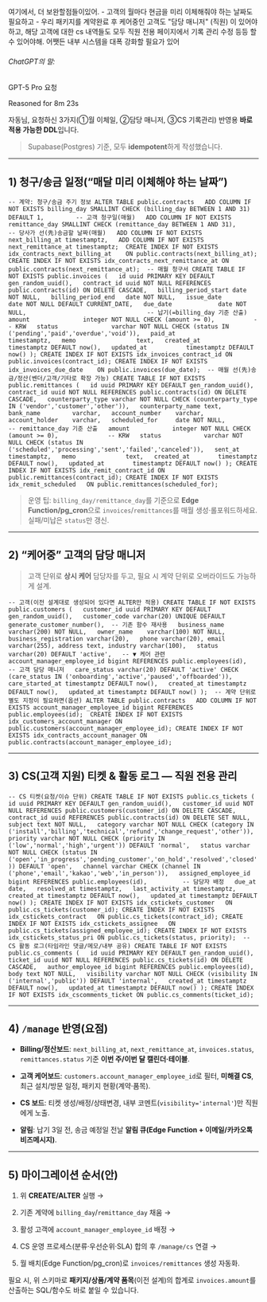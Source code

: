여기에서, 더 보완할점들이있어. - 고객의 월마다 현금을 미리 이체해줘야 하는 날짜도 필요하고 - 우리 패키지를 계약완료 후 케어중인 고객도 "담당 매니저" (직원) 이 있어야하고, 해당 고객에 대한 cs 내역들도 모두 직원 전용 페이지에서 기록 관리 수정 등등 할 수 있어야해. 어쨋든 내부 시스템을 대폭 강화할 필요가 있어

###### ChatGPT의 말:

GPT-5 Pro 요청

Reasoned for 8m 23s

자동님, 요청하신 3가지(①월 이체일, ②담당 매니저, ③CS 기록관리) 반영용 **바로 적용 가능한 DDL**입니다.

> Supabase(Postgres) 기준, 모두 **idempotent**하게 작성했습니다.

---

## 1) 청구/송금 일정(“매달 미리 이체해야 하는 날짜”)

`-- 계약: 청구/송금 주기 정보 ALTER TABLE public.contracts   ADD COLUMN IF NOT EXISTS billing_day SMALLINT CHECK (billing_day BETWEEN 1 AND 31) DEFAULT 1,         -- 고객 청구일(매월)   ADD COLUMN IF NOT EXISTS remittance_day SMALLINT CHECK (remittance_day BETWEEN 1 AND 31),              -- 당사가 선(先)송금할 날짜(매월)   ADD COLUMN IF NOT EXISTS next_billing_at timestamptz,   ADD COLUMN IF NOT EXISTS next_remittance_at timestamptz;  CREATE INDEX IF NOT EXISTS idx_contracts_next_billing_at    ON public.contracts(next_billing_at); CREATE INDEX IF NOT EXISTS idx_contracts_next_remittance_at ON public.contracts(next_remittance_at);  -- 매월 청구서 CREATE TABLE IF NOT EXISTS public.invoices (   id uuid PRIMARY KEY DEFAULT gen_random_uuid(),   contract_id uuid NOT NULL REFERENCES public.contracts(id) ON DELETE CASCADE,   billing_period_start date NOT NULL,   billing_period_end   date NOT NULL,   issue_date           date NOT NULL DEFAULT CURRENT_DATE,   due_date             date NOT NULL,                                  -- 납기(=billing_day 기준 산출)   amount               integer NOT NULL CHECK (amount >= 0),           -- KRW   status               varchar NOT NULL CHECK (status IN ('pending','paid','overdue','void')),   paid_at              timestamptz,   memo                 text,   created_at           timestamptz DEFAULT now(),   updated_at           timestamptz DEFAULT now() ); CREATE INDEX IF NOT EXISTS idx_invoices_contract_id ON public.invoices(contract_id); CREATE INDEX IF NOT EXISTS idx_invoices_due_date    ON public.invoices(due_date);  -- 매월 선(先)송금/정산(벤더/고객/기타로 확장 가능) CREATE TABLE IF NOT EXISTS public.remittances (   id uuid PRIMARY KEY DEFAULT gen_random_uuid(),   contract_id uuid NOT NULL REFERENCES public.contracts(id) ON DELETE CASCADE,   counterparty_type varchar NOT NULL CHECK (counterparty_type IN ('vendor','customer','other')),   counterparty_name text,   bank_name         varchar,   account_number    varchar,   account_holder    varchar,   scheduled_for     date NOT NULL,                                     -- remittance_day 기준 산출   amount            integer NOT NULL CHECK (amount >= 0),              -- KRW   status            varchar NOT NULL CHECK (status IN ('scheduled','processing','sent','failed','canceled')),   sent_at           timestamptz,   memo              text,   created_at        timestamptz DEFAULT now(),   updated_at        timestamptz DEFAULT now() ); CREATE INDEX IF NOT EXISTS idx_remit_contract_id ON public.remittances(contract_id); CREATE INDEX IF NOT EXISTS idx_remit_scheduled   ON public.remittances(scheduled_for);`

> 운영 팁: `billing_day/remittance_day`를 기준으로 **Edge Function/pg_cron**으로 `invoices`/`remittances`를 매월 생성·롤포워드하세요. 실패/미납은 `status`만 갱신.

---

## 2) “케어중” 고객의 **담당 매니저**

> 고객 단위로 **상시 케어** 담당자를 두고, 필요 시 계약 단위로 오버라이드도 가능하게 설계.

`-- 고객(이전 설계대로 생성되어 있다면 ALTER만 적용) CREATE TABLE IF NOT EXISTS public.customers (   customer_id uuid PRIMARY KEY DEFAULT gen_random_uuid(),   customer_code varchar(20) UNIQUE DEFAULT generate_customer_number(),  -- 기존 함수 재사용   business_name varchar(200) NOT NULL,   owner_name    varchar(100) NOT NULL,   business_registration varchar(20),   phone varchar(20), email varchar(255), address text, industry varchar(100),   status varchar(20) DEFAULT 'active',   -- ▼ 케어 관련   account_manager_employee_id bigint REFERENCES public.employees(id),   -- 고객 담당 매니저   care_status varchar(20) DEFAULT 'active' CHECK (care_status IN ('onboarding','active','paused','offboarded')),   care_started_at timestamptz DEFAULT now(),   created_at timestamptz DEFAULT now(),   updated_at timestamptz DEFAULT now() );  -- 계약 단위로 별도 지정이 필요하면(옵션) ALTER TABLE public.contracts   ADD COLUMN IF NOT EXISTS account_manager_employee_id bigint REFERENCES public.employees(id);  CREATE INDEX IF NOT EXISTS idx_customers_account_manager ON public.customers(account_manager_employee_id); CREATE INDEX IF NOT EXISTS idx_contracts_account_manager ON public.contracts(account_manager_employee_id);`

---

## 3) **CS(고객 지원) 티켓 & 활동 로그** — 직원 전용 관리

`-- CS 티켓(요청/이슈 단위) CREATE TABLE IF NOT EXISTS public.cs_tickets (   id uuid PRIMARY KEY DEFAULT gen_random_uuid(),   customer_id uuid NOT NULL REFERENCES public.customers(customer_id) ON DELETE CASCADE,   contract_id uuid REFERENCES public.contracts(id) ON DELETE SET NULL,   subject text NOT NULL,   category varchar NOT NULL CHECK (category IN ('install','billing','technical','refund','change_request','other')),   priority varchar NOT NULL CHECK (priority IN ('low','normal','high','urgent')) DEFAULT 'normal',   status varchar NOT NULL CHECK (status IN ('open','in_progress','pending_customer','on_hold','resolved','closed')) DEFAULT 'open',   channel varchar CHECK (channel IN ('phone','email','kakao','web','in_person')),   assigned_employee_id bigint REFERENCES public.employees(id),          -- 담당자 배정   due_at date,   resolved_at timestamptz,   last_activity_at timestamptz,   created_at timestamptz DEFAULT now(),   updated_at timestamptz DEFAULT now() ); CREATE INDEX IF NOT EXISTS idx_cstickets_customer   ON public.cs_tickets(customer_id); CREATE INDEX IF NOT EXISTS idx_cstickets_contract   ON public.cs_tickets(contract_id); CREATE INDEX IF NOT EXISTS idx_cstickets_assignee   ON public.cs_tickets(assigned_employee_id); CREATE INDEX IF NOT EXISTS idx_cstickets_status_pri ON public.cs_tickets(status, priority);  -- CS 활동 로그(타임라인 댓글/메모/내부 공유) CREATE TABLE IF NOT EXISTS public.cs_comments (   id uuid PRIMARY KEY DEFAULT gen_random_uuid(),   ticket_id uuid NOT NULL REFERENCES public.cs_tickets(id) ON DELETE CASCADE,   author_employee_id bigint REFERENCES public.employees(id),   body text NOT NULL,   visibility varchar NOT NULL CHECK (visibility IN ('internal','public')) DEFAULT 'internal',   created_at timestamptz DEFAULT now(),   updated_at timestamptz DEFAULT now() ); CREATE INDEX IF NOT EXISTS idx_cscomments_ticket ON public.cs_comments(ticket_id);`

---

## 4) `/manage` 반영(요점)

- **Billing/정산보드**: `next_billing_at`, `next_remittance_at`, `invoices.status`, `remittances.status` 기준 **이번 주/이번 달 캘린더·테이블**.
    
- **고객 케어보드**: `customers.account_manager_employee_id`로 필터, **미해결 CS**, 최근 설치/방문 일정, 패키지 현황(계약·품목).
    
- **CS 보드**: 티켓 생성/배정/상태변경, 내부 코멘트(`visibility='internal'`)만 직원에게 노출.
    
- **알림**: 납기 3일 전, 송금 예정일 전날 **알림 큐(Edge Function + 이메일/카카오톡 비즈메시지)**.
    

---

## 5) 마이그레이션 순서(안)

1. 위 **CREATE/ALTER** 실행 →
    
2. 기존 계약에 `billing_day`/`remittance_day` 채움 →
    
3. 활성 고객에 `account_manager_employee_id` 배정 →
    
4. CS 운영 프로세스(분류·우선순위·SLA) 합의 후 `/manage/cs` 연결 →
    
5. 월 배치(Edge Function/pg_cron)로 `invoices/remittances` 생성 자동화.
    

필요 시, 위 스키마로 **패키지/상품/계약 품목**(이전 설계)의 합계로 `invoices.amount`를 산출하는 SQL/함수도 바로 붙일 수 있습니다.
